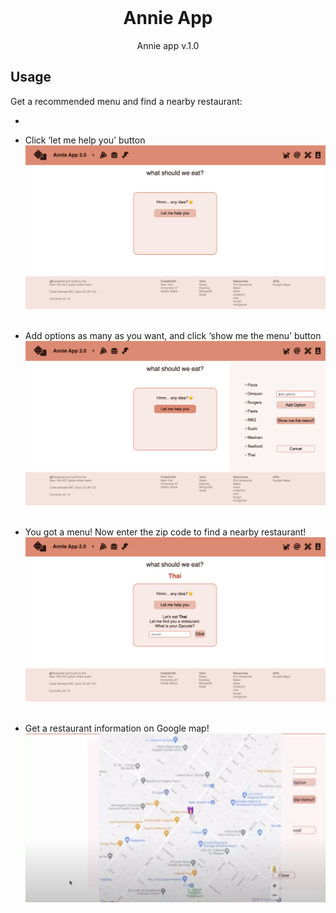 <!-- PROJECT LOGO -->
<br />
<h1 align="center">Annie App</h1>
<p align="center">Annie app v.1.0</p>

## Usage

Get a recommended menu and find a nearby restaurant:

-  <br />

- Click ‘let me help you’ button <br />
![getFood](client/images/getFood.png) <br /><br />

- Add options as many as you want, and click ‘show me the menu’ button <br />
![foodOption](client/images/foodOption.png) <br /><br />

- You got a menu! Now enter the zip code to find a nearby restaurant! <br />
![enterZipcode](client/images/enterZipcode.png) <br /><br />

- Get a restaurant information on Google map! <br />
![googleMap](client/images/googleMap.png) <br /><br />


